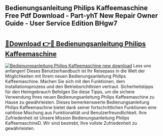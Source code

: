 ## Bedienungsanleitung Philips Kaffeemaschine Free Pdf Download - Part-yhT New Repair Owner Guide - User Service Edition BHgw7

# <h2><a href="http://df07dqe.blite.top/?on=Bedienungsanleitung+Philips+Kaffeemaschine">🔗Download 👉🔴 Bedienungsanleitung Philips Kaffeemaschine</a></h2>

[![Bedienungsanleitung Philips Kaffeemaschine new download](https://i.imgur.com/lujVjoI.png)](http://df07dqe.blite.top/?on=Bedienungsanleitung+Philips+Kaffeemaschine)
Lass uns anfangen! Dieses Benutzerhandbuch ist Ihr Reisepass in die Welt der Möglichkeiten mit Ihrem neuen Bedienungsanleitung Philips Kaffeemaschine. Machen Sie sich mit den Funktionen, dem Installationsprozess und den Betriebsrichtlinien vertraut. Sicherheitstipps für den Heimgebrauch Befolgen Sie diese Tipps, um die sichere Verwendung Ihres neuen Bedienungsanleitung Philips Kaffeemaschine zu Hause zu gewährleisten. Dieses bemerkenswerte Bedienungsanleitung Philips Kaffeemaschine bietet dank seiner fortschrittlichen Funktionen eine nahtlose Mischung aus Funktionalität und Benutzerfreundlichkeit. Ihre Zufriedenheit ist Unsere Mission Bedienungsanleitung Philips KaffeemaschineD. Wir sind bestrebt, Ihre vollste Zufriedenheit zu gewährleisten.
